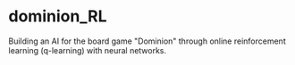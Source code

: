 # dominion_RL
Building an AI for the board game "Dominion" through online reinforcement learning (q-learning) with neural networks.
